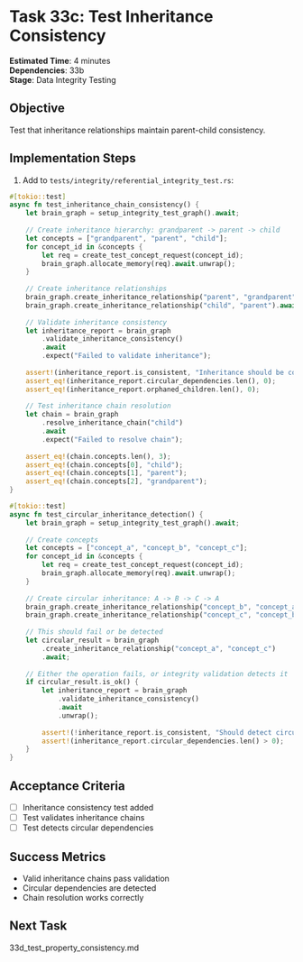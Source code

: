 # Task 33c: Test Inheritance Consistency

**Estimated Time**: 4 minutes  
**Dependencies**: 33b  
**Stage**: Data Integrity Testing  

## Objective
Test that inheritance relationships maintain parent-child consistency.

## Implementation Steps

1. Add to `tests/integrity/referential_integrity_test.rs`:
```rust
#[tokio::test]
async fn test_inheritance_chain_consistency() {
    let brain_graph = setup_integrity_test_graph().await;
    
    // Create inheritance hierarchy: grandparent -> parent -> child
    let concepts = ["grandparent", "parent", "child"];
    for concept_id in &concepts {
        let req = create_test_concept_request(concept_id);
        brain_graph.allocate_memory(req).await.unwrap();
    }
    
    // Create inheritance relationships
    brain_graph.create_inheritance_relationship("parent", "grandparent").await.unwrap();
    brain_graph.create_inheritance_relationship("child", "parent").await.unwrap();
    
    // Validate inheritance consistency
    let inheritance_report = brain_graph
        .validate_inheritance_consistency()
        .await
        .expect("Failed to validate inheritance");
    
    assert!(inheritance_report.is_consistent, "Inheritance should be consistent");
    assert_eq!(inheritance_report.circular_dependencies.len(), 0);
    assert_eq!(inheritance_report.orphaned_children.len(), 0);
    
    // Test inheritance chain resolution
    let chain = brain_graph
        .resolve_inheritance_chain("child")
        .await
        .expect("Failed to resolve chain");
    
    assert_eq!(chain.concepts.len(), 3);
    assert_eq!(chain.concepts[0], "child");
    assert_eq!(chain.concepts[1], "parent");
    assert_eq!(chain.concepts[2], "grandparent");
}

#[tokio::test]
async fn test_circular_inheritance_detection() {
    let brain_graph = setup_integrity_test_graph().await;
    
    // Create concepts
    let concepts = ["concept_a", "concept_b", "concept_c"];
    for concept_id in &concepts {
        let req = create_test_concept_request(concept_id);
        brain_graph.allocate_memory(req).await.unwrap();
    }
    
    // Create circular inheritance: A -> B -> C -> A
    brain_graph.create_inheritance_relationship("concept_b", "concept_a").await.unwrap();
    brain_graph.create_inheritance_relationship("concept_c", "concept_b").await.unwrap();
    
    // This should fail or be detected
    let circular_result = brain_graph
        .create_inheritance_relationship("concept_a", "concept_c")
        .await;
    
    // Either the operation fails, or integrity validation detects it
    if circular_result.is_ok() {
        let inheritance_report = brain_graph
            .validate_inheritance_consistency()
            .await
            .unwrap();
        
        assert!(!inheritance_report.is_consistent, "Should detect circular inheritance");
        assert!(inheritance_report.circular_dependencies.len() > 0);
    }
}
```

## Acceptance Criteria
- [ ] Inheritance consistency test added
- [ ] Test validates inheritance chains
- [ ] Test detects circular dependencies

## Success Metrics
- Valid inheritance chains pass validation
- Circular dependencies are detected
- Chain resolution works correctly

## Next Task
33d_test_property_consistency.md